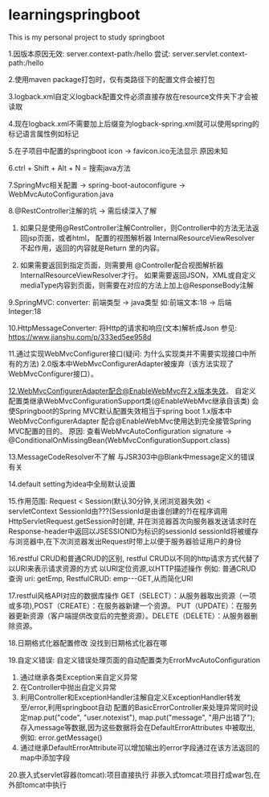 # learningspringboot
This is my personal project to study springboot

1.因版本原因无效: server.context-path:/hello
尝试: server.servlet.context-path:/hello

2.使用maven package打包时，仅有类路径下的配置文件会被打包

3.logback.xml自定义logback配置文件必须直接存放在resource文件夹下才会被读取

4.现在logback.xml不需要加上后缀变为logback-spring.xml就可以使用spring的标记语言属性例如<springProfile name="dev">标记

5.在子项目中配置的springboot icon -> favicon.ico无法显示 原因未知

6.ctrl + Shift + Alt + N = 搜索java方法

7.SpringMvc相关配置 -> spring-boot-autoconfigure -> WebMvcAutoConfiguration.java

8.@RestController注解的坑 -> 需后续深入了解
1) 如果只是使用@RestController注解Controller，则Controller中的方法无法返回jsp页面，或者html，
配置的视图解析器 InternalResourceViewResolver不起作用，返回的内容就是Return 里的内容。

2) 如果需要返回到指定页面，则需要用 @Controller配合视图解析器InternalResourceViewResolver才行。
    如果需要返回JSON，XML或自定义mediaType内容到页面，则需要在对应的方法上加上@ResponseBody注解

9.SpringMVC: converter: 前端类型 -> java类型 如:前端文本:18 -> 后端Integer:18

10.HttpMessageConverter: 将Http的请求和响应(文本)解析成Json
参见: https://www.jianshu.com/p/333ed5ee958d

11.通过实现WebMvcConfigurer接口(疑问: 为什么实现类并不需要实现接口中所有的方法)
2.0版本中WebMvcConfigurerAdapter被废弃（该方法实现了WebMvcConfigurer接口）。

12.WebMvcConfigurerAdapter配合@EnableWebMvc在2.x版本失效。
自定义配置类继承WebMvcConfigurationSupport类(@EnableWebMvc继承自该类)
会使Springboot的Spring MVC默认配置失效相当于spring boot 1.x版本中WebMvcConfigurerAdapter
配合@EnableWebMvc使用达到完全接管Spring MVC配置的目的。
原因: 查看WebMvcAutoConfiguration signature -> @ConditionalOnMissingBean(WebMvcConfigurationSupport.class)

13.MessageCodeResolver不了解 与JSR303中@Blank中message定义的错误有关

14.default setting为idea中全局默认设置

15.作用范围: Request < Session(默认30分钟,关闭浏览器失效) < servletContext
SessionId由???(SessionId是由谁创建的?)在程序调用HttpServletRequest.getSession时创建,
并在浏览器首次向服务器发送请求时在Response-header中返回以JSESSIONID为标识的sessionId
sessionId将被缓存与浏览器中,在下次浏览器发出Request时带上以便于服务器验证用户的身份

16.restful CRUD和普通CRUD的区别, restful CRUD以不同的http请求方式代替了以URI来表示请求资源的方式
以URI定位资源,以HTTP描述操作
例如: 普通CRUD查询 uri: getEmp, RestfulCRUD: emp---GET,从而简化URI

17.restful风格API对应的数据库操作
GET（SELECT）：从服务器取出资源（一项或多项),POST（CREATE）：在服务器新建一个资源。
PUT（UPDATE）：在服务器更新资源（客户端提供改变后的完整资源）。DELETE（DELETE）：从服务器删除资源。

18.日期格式化器配置修改 没找到日期格式化器在哪

19.自定义错误: 
自定义错误处理页面的自动配置类为ErrorMvcAutoConfiguration
1. 通过继承各类Exception来自定义异常
2. 在Controller中抛出自定义异常
3. 利用Controller和ExceptionHandler注解自定义ExceptionHandler转发至/error,利用springboot自动
配置的BasicErrorController来处理异常同时设定map.put("code", "user.notexist"),
map.put("message", "用户出错了");存入message等数据,因为这些数据将会在DefaultErrorAttributes
中被取出,例如: error.getMessage()
4. 通过继承DefaultErrorAttribute可以增加输出的error字段通过在该方法返回的map中添加字段

20.嵌入式servlet容器(tomcat):项目直接执行
非嵌入式tomcat:项目打成war包,在外部tomcat中执行